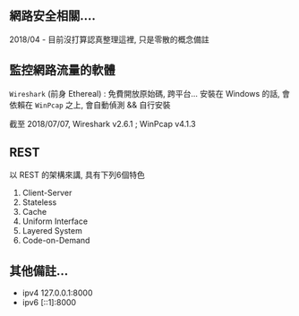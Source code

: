 ## 網路安全相關....

2018/04 - 目前沒打算認真整理這裡, 只是零散的概念備註


## 監控網路流量的軟體

`Wireshark` (前身 Ethereal) : 免費開放原始碼, 跨平台... 安裝在 Windows 的話, 會依賴在 `WinPcap` 之上, 會自動偵測 && 自行安裝

截至 2018/07/07, Wireshark v2.6.1 ; WinPcap v4.1.3


## REST 

以 REST 的架構來講, 具有下列6個特色

1. Client-Server
2. Stateless
3. Cache
4. Uniform Interface
5. Layered System
6. Code-on-Demand


## 其他備註...
- ipv4 127.0.0.1:8000
- ipv6 [::1]:8000